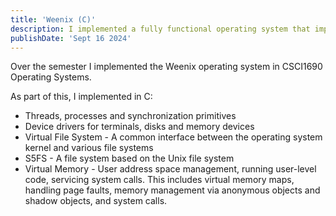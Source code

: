 ```yaml
---
title: 'Weenix (C)'
description: I implemented a fully functional operating system that implements threads, processes,device drivers, a file system and virtual memory.
publishDate: 'Sept 16 2024'
---
```


Over the semester I implemented the Weenix operating system in CSCI1690 Operating Systems.

As part of this, I implemented in C:

- Threads, processes and synchronization primitives
- Device drivers for terminals, disks and memory devices
- Virtual File System - A common interface between the operating system kernel and various file systems
- S5FS - A file system based on the  Unix file system
- Virtual Memory - User address space management, running user-level code, servicing system calls. This includes virtual memory maps, handling page faults, memory management via anonymous objects and shadow objects, and system calls.
